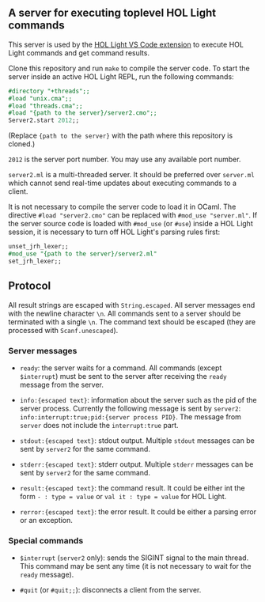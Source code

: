 ## A server for executing toplevel HOL Light commands

This server is used by the [HOL Light VS Code extension](https://github.com/monadius/vscode-hol-light) to execute HOL Light commands and get command results.

Clone this repository and run `make` to compile the server code. To start the server inside an active HOL Light REPL, run the following commands:
```ocaml
#directory "+threads";;
#load "unix.cma";;
#load "threads.cma";;
#load "{path to the server}/server2.cmo";;
Server2.start 2012;;
```

(Replace `{path to the server}` with the path where this repository is cloned.)

`2012` is the server port number. You may use any available port number.

`server2.ml` is a multi-threaded server. It should be preferred over `server.ml` which cannot send real-time updates about executing commands to a client.

It is not necessary to compile the server code to load it in OCaml. The directive `#load "server2.cmo"` can be replaced with `#mod_use "server.ml"`. If the server source code is loaded with `#mod_use` (or `#use`) inside a HOL Light session, it is necessary to turn off HOL Light's parsing rules first:
```ocaml
unset_jrh_lexer;;
#mod_use "{path to the server}/server2.ml"
set_jrh_lexer;;
```

## Protocol

All result strings are escaped with `String.escaped`. All server messages end with the newline character `\n`. All commands sent to a server should be terminated with a single `\n`. The command text should be escaped (they are processed with `Scanf.unescaped`).

### Server messages

- `ready`: the server waits for a command. All commands (except `$interrupt`) must be sent to the server after receiving the `ready` message from the server.

- `info:{escaped text}`: information about the server such as the pid of the server process. Currently the following message is sent by `server2`: `info:interrupt:true;pid:{server process PID}`. The message from `server` does not include the `interrupt:true` part.

- `stdout:{escaped text}`: stdout output. Multiple `stdout` messages can be sent by `server2` for the same command.

- `stderr:{escaped text}`: stderr output. Multiple `stderr` messages can be sent by `server2` for the same command.

- `result:{escaped text}`: the command result. It could be either int the form `- : type = value` or `val it : type = value` for HOL Light.

- `rerror:{escaped text}`: the error result. It could be either a parsing error or an exception.

### Special commands

- `$interrupt` (`server2` only): sends the SIGINT signal to the main thread. This command may be sent
any time (it is not necessary to wait for the `ready` message).

- `#quit` (or `#quit;;`): disconnects a client from the server.